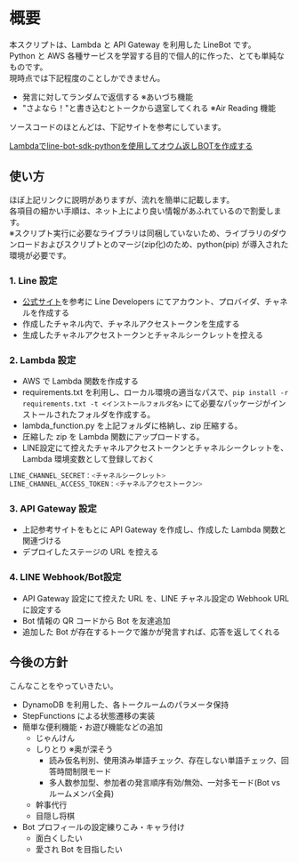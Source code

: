 # 概要

本スクリプトは、Lambda と API Gateway を利用した LineBot です。  
Python と AWS 各種サービスを学習する目的で個人的に作った、とても単純なものです。  
現時点では下記程度のことしかできません。

- 発言に対してランダムで返信する ※あいづち機能
- "さよなら！"と書き込むとトークから退室してくれる ※Air Reading 機能

ソースコードのほとんどは、下記サイトを参考にしています。

[Lambdaでline-bot-sdk-pythonを使用してオウム返しBOTを作成する](https://qiita.com/konikoni428/items/fd1ab5993bc5526726bb)

## 使い方

ほぼ上記リンクに説明がありますが、流れを簡単に記載します。  
各項目の細かい手順は、ネット上により良い情報があふれているので割愛します。  
※スクリプト実行に必要なライブラリは同梱していないため、ライブラリのダウンロードおよびスクリプトとのマージ(zip化)のため、python(pip) が導入された環境が必要です。

### 1. Line 設定

- [公式サイト](https://developers.line.biz/ja/docs/messaging-api/getting-started/)を参考に Line Developers にてアカウント、プロバイダ、チャネルを作成する
- 作成したチャネル内で、チャネルアクセストークンを生成する
- 生成したチャネルアクセストークンとチャネルシークレットを控える

### 2. Lambda 設定

- AWS で Lambda 関数を作成する
- requirements.txt を利用し、ローカル環境の適当なパスで、`pip install -r requirements.txt -t <インストールフォルダ名>` にて必要なパッケージがインストールされたフォルダを作成する。
- lambda_function.py を上記フォルダに格納し、zip 圧縮する。
- 圧縮した zip を Lambda 関数にアップロードする。
- LINE設定にて控えたチャネルアクセストークンとチャネルシークレットを、Lambda 環境変数として登録しておく

```python
LINE_CHANNEL_SECRET：<チャネルシークレット>
LINE_CHANNEL_ACCESS_TOKEN：<チャネルアクセストークン>
```

### 3. API Gateway 設定

- 上記参考サイトをもとに API Gateway を作成し、作成した Lambda 関数と関連づける
- デプロイしたステージの URL を控える

### 4. LINE Webhook/Bot設定

- API Gateway 設定にて控えた URL を、LINE チャネル設定の Webhook URL に設定する
- Bot 情報の QR コードから Bot を友達追加
- 追加した Bot が存在するトークで誰かが発言すれば、応答を返してくれる

## 今後の方針

こんなことをやっていきたい。

- DynamoDB を利用した、各トークルームのパラメータ保持
- StepFunctions による状態遷移の実装
- 簡単な便利機能・お遊び機能などの追加
  - じゃんけん
  - しりとり ※奥が深そう
    - 読み仮名判別、使用済み単語チェック、存在しない単語チェック、回答時間制限モード
    - 多人数参加型、参加者の発言順序有効/無効、一対多モード(Bot vs ルームメンバ全員)
  - 幹事代行
  - 目隠し将棋
- Bot プロフィールの設定練りこみ・キャラ付け
  - 面白くしたい
  - 愛され Bot を目指したい

